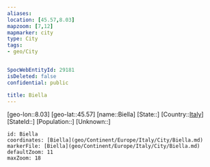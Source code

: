 ```yaml
---
aliases: 
location: [45.57,8.03]
mapzoom: [7,12] 
mapmarker: city 
type: City
tags:
- geo/City


SpocWebEntityId: 29181
isDeleted: false
confidential: public

title: Biella
---
```

[geo-lon::8.03]
[geo-lat::45.57]
[name::Biella]
[State::]
[Country::[Italy](geo/Continent/Europe/Italy.md)]
[StateId::]
[Population::]
[Unknown::]


```leaflet
id: Biella
coordinates: [Biella](geo/Continent/Europe/Italy/City/Biella.md)
markerFile: [Biella](geo/Continent/Europe/Italy/City/Biella.md)
defaultZoom: 11 
maxZoom: 18
```


